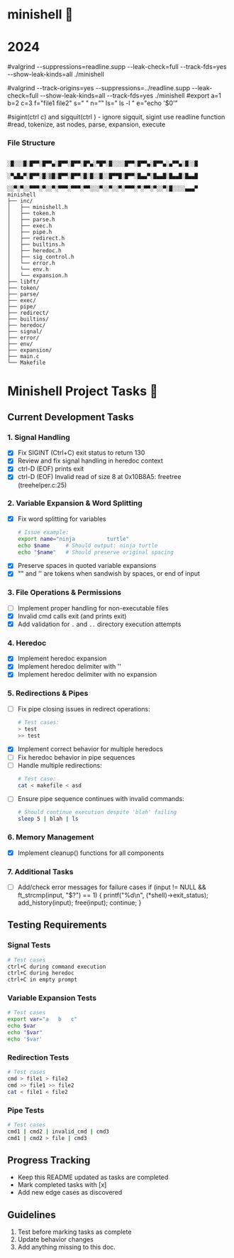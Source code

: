 # minishell 🐚
# 2024
#valgrind --suppressions=readline.supp --leak-check=full --track-fds=yes --show-leak-kinds=all ./minishell

#valgrind --track-origins=yes --suppressions=../readline.supp --leak-check=full --show-leak-kinds=all --track-fds=yes ./minishell
#export a=1 b=2 c=3 f="file1 file2" s=" " n="" ls="  ls -l  " e="echo '$0'"

#sigint(ctrl c) and sigquit(ctrl \) - ignore sigquit, sigint use readline function
#read, tokenize, ast nodes, parse, expansion, execute

### File Structure
```
                  ░█░░░█░█▀▀░█▀▀▄░█▀▀░█▀▀░█▀▄░▀█▀░█░░░░█▀▀░█▀▀▄░█▀▀▄░▄▀▀▄░█░░█
                  ░▀▄█▄▀░█▀▀░█░▒█░█▀▀░█▀▀░█░█░░█░░█▀▀█░█▀▀░█▄▄▀░█▄▄█░█▄▄█░█▄▄█
                  ░░▀░▀░░▀▀▀░▀░░▀░▀▀▀░▀▀▀░▀▀░░░▀░░▀░░▀░▀▀▀░▀░▀▀░▀░░▀░█░░░░▄▄▄▀
minishell
├── inc/
│   ├── minishell.h
│   ├── token.h
│   ├── parse.h
│   ├── exec.h
│   ├── pipe.h
│   ├── redirect.h
│   ├── builtins.h
│   ├── heredoc.h
│   ├── sig_control.h
│   └── error.h
│   └── env.h
│   └── expansion.h
├── libft/
├── token/
├── parse/
├── exec/
├── pipe/
├── redirect/
├── builtins/
├── heredoc/
├── signal/
├── error/
├── env/
├── expansion/
├── main.c
└── Makefile
```
# Minishell Project Tasks 🐚

## Current Development Tasks

### 1. Signal Handling
- [X] Fix SIGINT (Ctrl+C) exit status to return 130
- [X] Review and fix signal handling in heredoc context
- [x] ctrl-D (EOF) prints exit
- [x] ctrl-D (EOF) Invalid read of size 8 at 0x10B8A5: freetree (treehelper.c:25)

### 2. Variable Expansion & Word Splitting
- [x] Fix word splitting for variables
  ```bash
  # Issue example:
  export name="ninja          turtle"
  echo $name     # Should output: ninja turtle
  echo "$name"   # Should preserve original spacing
  ```
- [x] Preserve spaces in quoted variable expansions
- [x] "" and '' are tokens when sandwish by spaces, or end of input 

### 3. File Operations & Permissions
- [ ] Implement proper handling for non-executable files
- [x] Invalid cmd calls exit (and prints exit)
- [x] Add validation for `.` and `..` directory execution attempts

### 4. Heredoc
- [x] Implement heredoc expansion
- [x] Implement heredoc delimiter with ''
- [x] Implement heredoc delimiter with no expansion

### 5. Redirections & Pipes
- [ ] Fix pipe closing issues in redirect operations:
  ```bash
  # Test cases:
  > test
  >> test
  ```
- [X] Implement correct behavior for multiple heredocs
- [ ] Fix heredoc behavior in pipe sequences
- [ ] Handle multiple redirections:
  ```bash
  # Test case:
  cat < makefile < asd
  ```
- [ ] Ensure pipe sequence continues with invalid commands:
  ```bash
  # Should continue execution despite 'blah' failing
  sleep 5 | blah | ls
  ```

### 6. Memory Management
- [x] Implement cleanup() functions for all components

### 7. Additional Tasks
- [ ] Add/check error messages for failure cases
      if (input != NULL && ft_strcmp(input, "$?") == 1)
		  {
		    printf("%d\n", (*shell)->exit_status);
		    add_history(input);
		    free(input);
		    continue;
      }
## Testing Requirements

### Signal Tests
```bash
# Test cases
ctrl+C during command execution
ctrl+C during heredoc
ctrl+C in empty prompt
```

### Variable Expansion Tests
```bash
# Test cases
export var="a   b   c"
echo $var
echo "$var"
echo '$var'
```

### Redirection Tests
```bash
# Test cases
cmd > file1 > file2
cmd >> file1 >> file2
cat < file1 < file2
```

### Pipe Tests
```bash
# Test cases
cmd1 | cmd2 | invalid_cmd | cmd3
cmd1 | cmd2 > file | cmd3
```

## Progress Tracking
- Keep this README updated as tasks are completed
- Mark completed tasks with [x]
- Add new edge cases as discovered

## Guidelines
1. Test before marking tasks as complete
2. Update behavior changes
3. Add anything missing to this doc.
